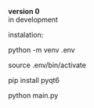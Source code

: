 __version 0__  
in development 

instalation:

python -m venv .env

source .env/bin/activate

pip install pyqt6

python main.py

